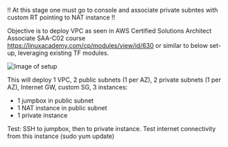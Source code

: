 !! At this stage one must go to console and associate private subntes with custom RT pointing to NAT instance !!

Objective is to deploy VPC as seen in AWS Certified Solutions Architect Associate SAA-C02 course https://linuxacademy.com/cp/modules/view/id/630 or similar to below set-up, leveraging existing TF modules. 

![Image of setup](https://docs.aws.amazon.com/vpc/latest/userguide/images/nat-instance-diagram.png)

This will deploy 1 VPC, 2 public subnets (1 per AZ), 2 private subnets (1 per AZ), Internet GW, custom SG, 3 instances:
- 1 jumpbox in public subnet
- 1 NAT instance in public subnet
- 1 private instance

Test: 
SSH to jumpbox, then to private instance. Test internet connectivity from this instance (sudo yum update)
